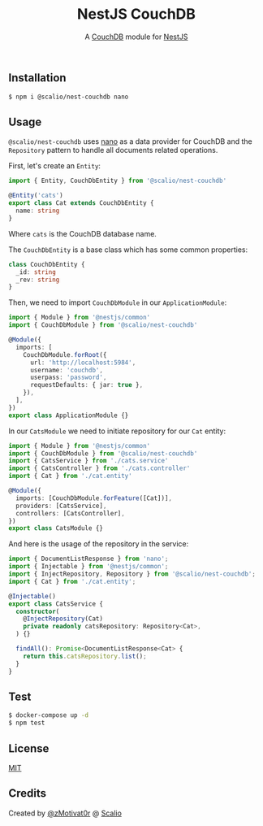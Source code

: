 <h1 align="center">NestJS CouchDB</h1>

<p align="center">
  A <a href="http://couchdb.apache.org/">CouchDB</a> module for <a href="https://nestjs.com/">NestJS</a>
</p>

&nbsp;

## Installation

```bash
$ npm i @scalio/nest-couchdb nano
```

## Usage

`@scalio/nest-couchdb` uses [nano](https://www.npmjs.com/package/nano) as a data provider for CouchDB and the `Repository` pattern to handle all documents related operations.

First, let's create an `Entity`:

```typescript
import { Entity, CouchDbEntity } from '@scalio/nest-couchdb'

@Entity('cats')
export class Cat extends CouchDbEntity {
  name: string
}
```

Where `cats` is the CouchDB database name.

The `CouchDbEntity` is a base class which has some common properties:

```typescript
class CouchDbEntity {
  _id: string
  _rev: string
}
```

Then, we need to import `CouchDbModule` in our `ApplicationModule`:

```typescript
import { Module } from '@nestjs/common'
import { CouchDbModule } from '@scalio/nest-couchdb'

@Module({
  imports: [
    CouchDbModule.forRoot({
      url: 'http://localhost:5984',
      username: 'couchdb',
      userpass: 'password',
      requestDefaults: { jar: true },
    }),
  ],
})
export class ApplicationModule {}
```

In our `CatsModule` we need to initiate repository for our `Cat` entity:

```typescript
import { Module } from '@nestjs/common'
import { CouchDbModule } from '@scalio/nest-couchdb'
import { CatsService } from './cats.service'
import { CatsController } from './cats.controller'
import { Cat } from './cat.entity'

@Module({
  imports: [CouchDbModule.forFeature([Cat])],
  providers: [CatsService],
  controllers: [CatsController],
})
export class CatsModule {}
```

And here is the usage of the repository in the service:

```typescript
import { DocumentListResponse } from 'nano';
import { Injectable } from '@nestjs/common';
import { InjectRepository, Repository } from '@scalio/nest-couchdb';
import { Cat } from './cat.entity';

@Injectable()
export class CatsService {
  constructor(
    @InjectRepository(Cat)
    private readonly catsRepository: Repository<Cat>,
  ) {}

  findAll(): Promise<DocumentListResponse<Cat> {
    return this.catsRepository.list();
  }
}
```

## Test

```bash
$ docker-compose up -d
$ npm test
```

## License

[MIT](LICENSE)

## Credits

Created by [@zMotivat0r](https://github.com/zMotivat0r) @ [Scalio](https://scal.io/)
